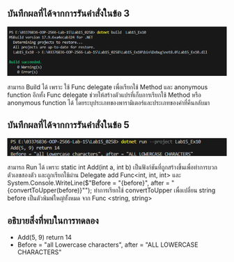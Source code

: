 ## บันทึกผลที่ได้จากการรันคำสั่งในข้อ 3

![pic](/Pictures/pic-22.png)

สามารถ Build ได้ เพราะ ใช้ Func delegate เพื่อเรียกใช้ Method และ anonymous function อีกทั้ง Func delegate ช่วยให้สร้างตัวแปรที่เก็บการเรียกใช้ Method หรือ anonymous function ได้ โดยระบุประเภทของพารามิเตอร์และประเภทของค่าที่คืนกลับมา 

## บันทึกผลที่ได้จากการรันคำสั่งในข้อ 5

![pic](/Pictures/pic-23.png)

สามารถ Run ได้ เพราะ static int Add(int a, int b) เป็นฟังก์ชันที่ถูกสร้างขึ้นเพื่อทำการบวกตัวเลขสองตัว และถูกเรียกใช้ผ่าน Delegate add Func<int, int, int> และ System.Console.WriteLine($"Before = \"{before}\", after = \"{convertToUpper(before)}\""); ทำการเรียกใช้ convertToUpper เพื่อเปลี่ยน string before เป็นตัวพิมพ์ใหญ่ทั้งหมด จาก Func <string, string>


## อธิบายสิ่งที่พบในการทดลอง

- Add(5, 9) return 14
- Before = "all Lowercase characters", after = "ALL LOWERCASE CHARACTERS"